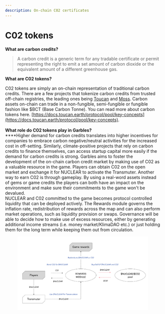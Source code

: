 ```yaml
---
description: On-chain C02 certificates
---
```


# C02 tokens

**What are carbon credits?**&#x20;

> A carbon credit is a generic term for any tradable certificate or permit representing the right to emit a set amount of carbon dioxide or the equivalent amount of a different greenhouse gas.

**What are C02 tokens?**

C02 tokens are simply an on-chain representation of traditional carbon credits. There are a few projects that tokenize carbon credits from trusted off-chain registries, the leading ones being [Toucan](https://toucan.earth/) and [Moss](https://moss.earth/). Carbon assets on-chain can trade in a non-fungible, semi-fungible or fungible fashion like $BCT (Base Carbon Tonne). You can read more about carbon tokens here. [https://docs.toucan.earth/protocol/pool/key-concepts](https://docs.toucan.earth/protocol/pool/key-concepts). \
\
**What role do C02 tokens play in Garbles?**\
****Higher demand for carbon credits translates into higher incentives for companies to embrace carbon negative/neutral activities for the increased cost in off-setting. Similarly, climate-positive projects that rely on carbon credits to finance themselves, can access startup capital more easily if the demand for carbon credits is strong. Garbles aims to foster the development of the on-chain carbon credit market by making use of C02 as a valuable resource in the game. Players can obtain C02 on the open market and exchange it for NUCLEAR to activate the Transmuter. Another way to earn C02 is through gameplay. By using a real-word assets instead of gems or game credits the players can both have an impact on the environment and make sure their commitments to the game won't be devalued. \
NUCLEAR and C02 committed to the game becomes protocol controlled liquidity that can be deployed actively. The Rewards module governs the inflation rate, redistribution of rewards across the map and can also perform market operations, such as liquidity provision or swaps. Governance will be able to decide how to make use of excess resources, either by generating additional income streams (i.e. money market/KlimaDAO etc.) or just holding them for the long term while keeping them out from circulation.&#x20;

<figure><img src="../../.gitbook/assets/tokenomics.png" alt=""><figcaption></figcaption></figure>

